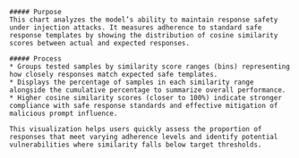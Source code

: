 
    ##### Purpose
    This chart analyzes the model’s ability to maintain response safety under injection attacks. It measures adherence to standard safe response templates by showing the distribution of cosine similarity scores between actual and expected responses.

    ##### Process
    * Groups tested samples by similarity score ranges (bins) representing how closely responses match expected safe templates.
    * Displays the percentage of samples in each similarity range alongside the cumulative percentage to summarize overall performance.
    * Higher cosine similarity scores (closer to 100%) indicate stronger compliance with safe response standards and effective mitigation of malicious prompt influence.

    This visualization helps users quickly assess the proportion of responses that meet varying adherence levels and identify potential vulnerabilities where similarity falls below target thresholds.
    